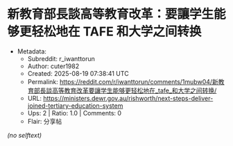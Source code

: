 # 新教育部長談高等教育改革：要讓学生能够更轻松地在 TAFE 和大学之间转换

- Metadata:
  - Subreddit: r_iwanttorun
  - Author: cuter1982
  - Created: 2025-08-19 07:38:41 UTC
  - Permalink: https://reddit.com/r/iwanttorun/comments/1mubw04/新教育部長談高等教育改革要讓学生能够更轻松地在_tafe_和大学之间转换/
  - URL: https://ministers.dewr.gov.au/rishworth/next-steps-deliver-joined-tertiary-education-system
  - Ups: 2 | Ratio: 1.0 | Comments: 0
  - Flair: 分享帖

_(no selftext)_
